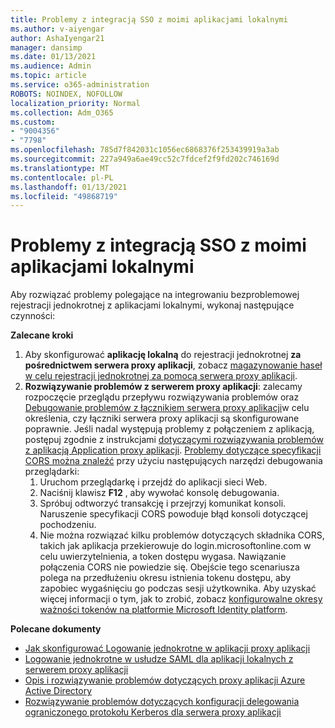 ```yaml
---
title: Problemy z integracją SSO z moimi aplikacjami lokalnymi
ms.author: v-aiyengar
author: AshaIyengar21
manager: dansimp
ms.date: 01/13/2021
ms.audience: Admin
ms.topic: article
ms.service: o365-administration
ROBOTS: NOINDEX, NOFOLLOW
localization_priority: Normal
ms.collection: Adm_O365
ms.custom:
- "9004356"
- "7798"
ms.openlocfilehash: 785d7f842031c1056ec6868376f253439919a3ab
ms.sourcegitcommit: 227a949a6ae49cc52c7fdcef2f9fd202c746169d
ms.translationtype: MT
ms.contentlocale: pl-PL
ms.lasthandoff: 01/13/2021
ms.locfileid: "49868719"
---
```

# <a name="issues-with-integrating-seamless-sso-with-my-on-premises-apps"></a>Problemy z integracją SSO z moimi aplikacjami lokalnymi

Aby rozwiązać problemy polegające na integrowaniu bezproblemowej rejestracji jednokrotnej z aplikacjami lokalnymi, wykonaj następujące czynności:

**Zalecane kroki**

1. Aby skonfigurować **aplikację lokalną** do rejestracji jednokrotnej **za pośrednictwem serwera proxy aplikacji**, zobacz [magazynowanie haseł w celu rejestracji jednokrotnej za pomocą serwera proxy aplikacji](https://docs.microsoft.com/azure/active-directory/manage-apps/application-proxy-configure-single-sign-on-password-vaulting).
1. **Rozwiązywanie problemów z serwerem proxy aplikacji**: zalecamy rozpoczęcie przeglądu przepływu rozwiązywania problemów oraz [Debugowanie problemów z łącznikiem serwera proxy aplikacji](https://docs.microsoft.com/azure/active-directory/manage-apps/application-proxy-debug-connectors)w celu określenia, czy łączniki serwera proxy aplikacji są skonfigurowane poprawnie. Jeśli nadal występują problemy z połączeniem z aplikacją, postępuj zgodnie z instrukcjami [dotyczącymi rozwiązywania problemów z aplikacją Application proxy aplikacji](https://docs.microsoft.com/azure/active-directory/manage-apps/application-proxy-debug-apps). [Problemy dotyczące specyfikacji CORS można znaleźć](https://docs.microsoft.com/azure/active-directory/manage-apps/application-proxy-understand-cors-issues#understand-and-identify-cors-issues) przy użyciu następujących narzędzi debugowania przeglądarki:
    1. Uruchom przeglądarkę i przejdź do aplikacji sieci Web.
    1. Naciśnij klawisz **F12** , aby wywołać konsolę debugowania.
    1. Spróbuj odtworzyć transakcję i przejrzyj komunikat konsoli. Naruszenie specyfikacji CORS powoduje błąd konsoli dotyczącej pochodzeniu.
    1. Nie można rozwiązać kilku problemów dotyczących składnika CORS, takich jak aplikacja przekierowuje do login.microsoftonline.com w celu uwierzytelnienia, a token dostępu wygasa. Nawiązanie połączenia CORS nie powiedzie się. Obejście tego scenariusza polega na przedłużeniu okresu istnienia tokenu dostępu, aby zapobiec wygaśnięciu go podczas sesji użytkownika. Aby uzyskać więcej informacji o tym, jak to zrobić, zobacz [konfigurowalne okresy ważności tokenów na platformie Microsoft Identity platform](https://docs.microsoft.com/azure/active-directory/develop/active-directory-configurable-token-lifetimes).

**Polecane dokumenty**

- [Jak skonfigurować Logowanie jednokrotne w aplikacji proxy aplikacji](https://docs.microsoft.com/azure/active-directory/manage-apps/application-proxy-config-sso-how-to)
- [Logowanie jednokrotne w usłudze SAML dla aplikacji lokalnych z serwerem proxy aplikacji](https://docs.microsoft.com/azure/active-directory/manage-apps/application-proxy-configure-single-sign-on-on-premises-apps)
- [Opis i rozwiązywanie problemów dotyczących proxy aplikacji Azure Active Directory](https://docs.microsoft.com/azure/active-directory/manage-apps/application-proxy-understand-cors-issues#solutions-for-application-proxy-cors-issues)
- [Rozwiązywanie problemów dotyczących konfiguracji delegowania ograniczonego protokołu Kerberos dla serwera proxy aplikacji](https://docs.microsoft.com/azure/active-directory/manage-apps/application-proxy-back-end-kerberos-constrained-delegation-how-to)